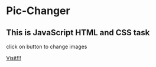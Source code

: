 # Pic-Changer

## This is JavaScript HTML and CSS task

click on button to change images

[Visit!!!](https://derive-science.com/Pic-Changer)
